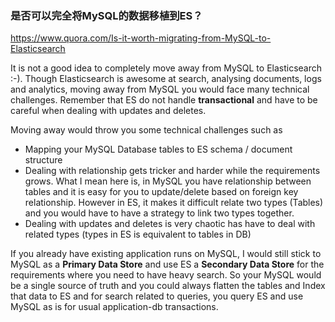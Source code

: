 ### 是否可以完全将MySQL的数据移植到ES？

https://www.quora.com/Is-it-worth-migrating-from-MySQL-to-Elasticsearch

It is not a good idea to completely move away from MySQL to Elasticsearch :-). Though Elasticsearch is awesome at search, analysing documents, logs and analytics, moving away from MySQL you would face many technical challenges. Remember that ES do not handle **transactional** and have to be careful when dealing with updates and deletes.

Moving away would throw you some technical challenges such as

- Mapping your MySQL Database tables to ES schema / document structure
- Dealing with relationship gets tricker and harder while the requirements grows. What I mean here is, in MySQL you have relationship between tables and it is easy for you to update/delete based on foreign key relationship. However in ES, it makes it difficult relate two types (Tables) and you would have to have a strategy to link two types together.
- Dealing with updates and deletes is very chaotic has have to deal with related types (types in ES is equivalent to tables in DB)

If you already have existing application runs on MySQL, I would still stick to MySQL as a **Primary Data Store** and use ES a **Secondary Data Store** for the requirements where you need to have heavy search. So your MySQL would be a single source of truth and you could always flatten the tables and Index that data to ES and for search related to queries, you query ES and use MySQL as is for usual application-db transactions.

